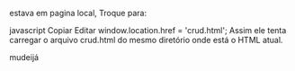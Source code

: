 estava em pagina local, Troque para:

javascript
Copiar
Editar
window.location.href = 'crud.html';
Assim ele tenta carregar o arquivo crud.html do mesmo diretório onde está o HTML atual.

mudeijá
